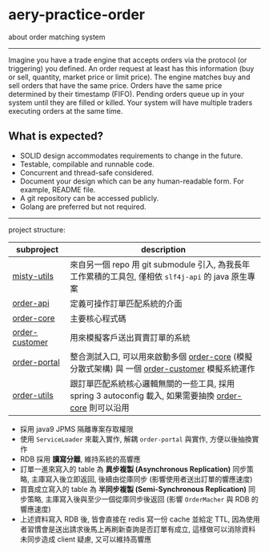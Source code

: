 # aery-practice-order

about order matching system

---

Imagine you have a trade engine that accepts orders via the protocol (or triggering)
you defined. An order request at least has this information (buy or sell, quantity,
market price or limit price).
The engine matches buy and sell orders that have the same price. Orders have the
same price determined by their timestamp (FIFO). Pending orders queue up in your
system until they are filled or killed. Your system will have multiple traders executing
orders at the same time.

## What is expected?

- SOLID design accommodates requirements to change in the future.
- Testable, compilable and runnable code.
- Concurrent and thread-safe considered.
- Document your design which can be any human-readable form. For example,
  README file.
- A git repository can be accessed publicly.
- Golang are preferred but not required.

---

project structure:

| subproject                         | description                                                                                          |
|------------------------------------|------------------------------------------------------------------------------------------------------|
| [misty-utils](misty-utils)         | 來自另一個 repo 用 git submodule 引入, 為我長年工作累積的工具包, 僅相依 `slf4j-api` 的 java 原生專案                             |
| [order-api](./order-api)           | 定義可操作訂單匹配系統的介面                                                                                       |
| [order-core](./order-core)         | 主要核心程式碼                                                                                              |
| [order-customer](./order-customer) | 用來模擬客戶送出買賣訂單的系統                                                                                      |
| [order-portal](./order-portal)     | 整合測試入口, 可以用來啟動多個 [order-core](./order-core) (模擬分散式架構) 與 一個 [order-customer](./order-customer) 模擬系統運作 |
| [order-utils](./order-utils)       | 跟訂單匹配系統核心邏輯無關的一些工具, 採用 spring 3 autoconfig 載入, 如果需要抽換 [order-core](./order-core) 則可以沿用               |

- 採用 java9 JPMS 隔離專案存取權限
- 使用 `ServiceLoader` 來載入實作, 解耦 `order-portal` 與實作, 方便以後抽換實作
- RDB 採用 **讀寫分離**, 維持系統的高響應
- 訂單一進來寫入的 table 為 **異步複製 (Asynchronous Replication)** 同步策略, 主庫寫入後立即返回, 後續由從庫同步 (影響使用者送出訂單的響應速度)
- 買賣成立寫入的 table 為 **半同步複製 (Semi-Synchronous Replication)** 同步策略, 主庫寫入後與至少一個從庫同步後返回 (影響 `OrderMacher` 與 RDB
  的響應速度)
- 上述資料寫入 RDB 後, 皆會直接在 redis 寫一份 cache 並給定 TTL, 因為使用者習慣會是送出請求後馬上再刷新查詢是否訂單有成立, 這樣做可以消除資料未同步造成
  client 疑慮, 又可以維持高響應
 

